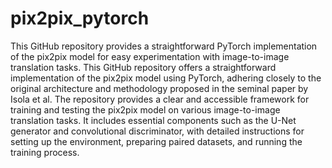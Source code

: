 # pix2pix_pytorch
This GitHub repository provides a straightforward PyTorch implementation of the pix2pix model for easy experimentation with image-to-image translation tasks.
This GitHub repository offers a straightforward implementation of the pix2pix model using PyTorch, adhering closely to the original architecture and methodology proposed in the seminal paper by Isola et al. The repository provides a clear and accessible framework for training and testing the pix2pix model on various image-to-image translation tasks. It includes essential components such as the U-Net generator and convolutional discriminator, with detailed instructions for setting up the environment, preparing paired datasets, and running the training process.
